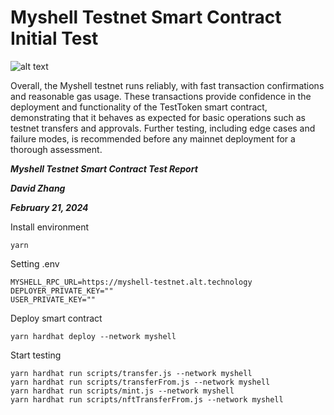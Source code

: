 # Myshell Testnet Smart Contract Initial Test

![alt text](images/u_b_47d97f60-bb53-11ee-a12b-f969bdab87c1.jpeg)

Overall, the Myshell testnet runs reliably, with fast transaction confirmations and reasonable gas usage. These transactions provide confidence in the deployment and functionality of the TestToken smart contract, demonstrating that it behaves as expected for basic operations such as testnet transfers and approvals. Further testing, including edge cases and failure modes, is recommended before any mainnet deployment for a thorough assessment.

**_Myshell Testnet Smart Contract Test Report_**

**_David Zhang_**

**_February 21, 2024_**

Install environment

```shell
yarn
```

Setting .env

```shell
MYSHELL_RPC_URL=https://myshell-testnet.alt.technology
DEPLOYER_PRIVATE_KEY=""
USER_PRIVATE_KEY=""
```

Deploy smart contract

```shell
yarn hardhat deploy --network myshell
```

Start testing

```shell
yarn hardhat run scripts/transfer.js --network myshell
yarn hardhat run scripts/transferFrom.js --network myshell
yarn hardhat run scripts/mint.js --network myshell
yarn hardhat run scripts/nftTransferFrom.js --network myshell
```
